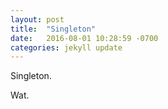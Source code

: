 ```yaml
---
layout: post
title:  "Singleton"
date:   2016-08-01 10:28:59 -0700
categories: jekyll update
---
```


Singleton.

Wat.
